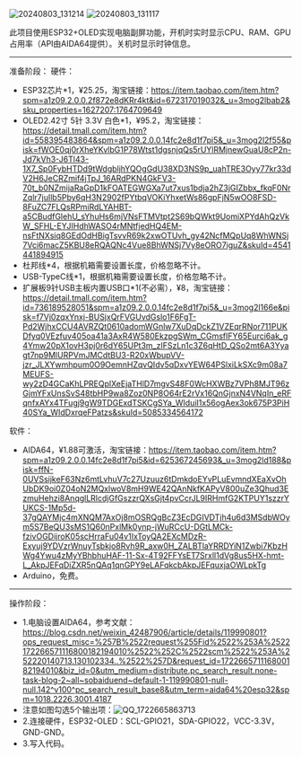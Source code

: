 ![20240803_131214](https://github.com/user-attachments/assets/8ed0e75a-d947-47c5-9d72-7d17b410ce33)
![20240803_131117](https://github.com/user-attachments/assets/59e0317e-22f7-48bf-8061-88339580a26b)

此项目使用ESP32+OLED实现电脑副屏功能，开机时实时显示CPU、RAM、GPU占用率（API由AIDA64提供）。关机时显示时钟信息。

---

准备阶段：
硬件：
* ESP32芯片*1，¥25.25，淘宝链接：https://item.taobao.com/item.htm?spm=a1z09.2.0.0.2f872e8dKRr4kt&id=672317019032&_u=3mog2lbab2&sku_properties=1627207:1764709649
* OLED2.42寸 5针 3.3V 白色*1，¥95.2，淘宝链接：https://detail.tmall.com/item.htm?id=558395483864&spm=a1z09.2.0.0.14fc2e8d1f7pi5&_u=3mog2l2f55&pisk=fWOE0qj0rXheYKvlbG1P78Wtst1dgsnjqQs5rUYlRMjnewGuaU8cP2n-Jd7kVh3-J6Tl43-1X7_Sp0FybHTDd9tWdgbljhYQOgGdU38XD3NS9p_uahTRE3Oyy77kr33dV2H6JeCRZmif4jTpJ_16ARdPKN4GkFV3-70t_b0NZmijaRaGpD1kFOATEGWGXa7ut7xus1bdja2hZ3jGIZbbx_fkqF0NrZqlr7juIlb5Pby6qH3N2902fPYtbqVOKiYhxetWs86gpFjN5wOO8FSD-8FuZC7FLQsRPmiRdLYAHBT-a5CBudfGlehU_sYhuHs6mjVNsFTMVtpt2S69bQWkt9UomiXPYdAhQzVkW_SFHL-EYJIHdhWASO4rMNtfjedHQ4EM-nsFtNXsiq8GEdOdHBigTsvvR69k2xwOTUvh_gy42NcfMQpUq8WhWNSj7Vci6macZ5KBU8eRQAQNc4Vue8BhWNSj7Vy8eORO7iguZ&skuId=4541441894915
* 杜邦线*4，根据机箱需要设置长度，价格忽略不计。
* USB-TypeC线*1，根据机箱需要设置长度，价格忽略不计。
* 扩展板9针USB主板内置USB口*1(不必需），¥8，淘宝链接：https://detail.tmall.com/item.htm?id=736189528051&spm=a1z09.2.0.0.14fc2e8d1f7pi5&_u=3mog2l166e&pisk=f7Vj0zqxYnxj-BUSjxQrFVGUvdGslo1F6FgT-Pd2WjhxCCU4AVRZQt0610adomWGnlw7XuDqDckZ1VZEqrRNor711PUKDfyq0VEzfuv405oa41a3AxR4W580EkzpgSWm_CGmsfIFY65Eurci6ak_g4Ymw20pX1ovH3pj0r6dY65UPt3m_zIFSzLn1c3Z6qHtD_QSo2mt6A3Yyagt7np9MlURPVmJMCdtBU3-R20xWbupVV-jzr_JLXYwmhpum0O9OemnHZqvQIdv5qDxvYEW64PSlxiLkSXc9m08a7MEUFS-wy2zD4GCaKhLPREQplXeEjaTHlD7mgvS48F0WcHXWBz7VPh8MJT96zGjmYFxUnsSvS48tbHP9wa8Zoz0NP8O64rE2rVx16QnGjnxN4VNqIn_eRFqnfxAYx4TFugj9gW9TDGExdTSKCgSYa_WIduiI1x56ogAex3ok675P3PiH40SYa_WIdDxrqeFPatzs&skuId=5085334564172

软件：
* AIDA64，¥1.88可激活，淘宝链接：https://item.taobao.com/item.htm?spm=a1z09.2.0.0.14fc2e8d1f7pi5&id=625367245693&_u=3mog2ld188&pisk=ffN-0UVSsijkeF63Nz6mtLvhuV7c27Uzuuz6tDmkdoEYvPLuEvmndXEaXvOhUbDK9oi0Z04oN2MQxlwoV8mH9WE42QAnNkfKAPyV800uZe3Qhud3EzmuHehzi8AnqglLRlcdjGfGszzrQXsGjt4pvCcrJL9IRHmfG2KTPUY1szzrYUKCS-1Mp5d-37gQAYMjc4mXNQM7AxOj8mOSRQgBcZ3EcDGIVDTjh4u6d3MSdbWOym5S7BeQU3sMS1Q60nPxlMk0ynp-jWuRCcU-DGtLMCk-fzivOGDijroK05scHrraFu04v1IxToyQA2EXcMDzR-Exyuj9YDVzrWnuyTsbkjo8Rvh9R_axw0H_ZALBTlaYRRDYiN1Zwbi7KbzHWg4Ywu4zMyYBhbhuHAF-11-Sx-4T92FFYsET7Srxll1dVg8us5HX-hmt-L_AkpJEFqDiZXR5nQAq1qnGPY9eLAFqkcbAkpJEFquxjaOWLpkTg
* Arduino，免费。

---

操作阶段：
* 1.电脑设置AIDA64，参考文献：https://blog.csdn.net/weixin_42487906/article/details/119990801?ops_request_misc=%257B%2522request%255Fid%2522%253A%2522172266571116800182194010%2522%252C%2522scm%2522%253A%252220140713.130102334..%2522%257D&request_id=172266571116800182194010&biz_id=0&utm_medium=distribute.pc_search_result.none-task-blog-2~all~sobaiduend~default-1-119990801-null-null.142^v100^pc_search_result_base8&utm_term=aida64%20esp32&spm=1018.2226.3001.4187
* 注意如图勾选5个输出项：![QQ_1722665863713](https://github.com/user-attachments/assets/3b617a49-8d8c-4f4e-99d4-1b8d58207af9)
* 2.连接硬件，ESP32-OLED：SCL-GPIO21，SDA-GPIO22，VCC-3.3V，GND-GND。
* 3.写入代码。
